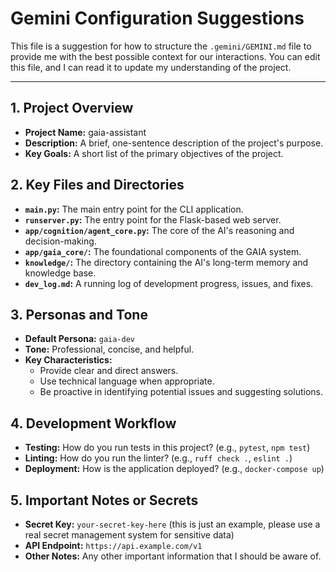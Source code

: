 # Gemini Configuration Suggestions

This file is a suggestion for how to structure the `.gemini/GEMINI.md` file to provide me with the best possible context for our interactions. You can edit this file, and I can read it to update my understanding of the project.

---

## 1. Project Overview

*   **Project Name:** gaia-assistant
*   **Description:** A brief, one-sentence description of the project's purpose.
*   **Key Goals:** A short list of the primary objectives of the project.

## 2. Key Files and Directories

*   **`main.py`:** The main entry point for the CLI application.
*   **`runserver.py`:** The entry point for the Flask-based web server.
*   **`app/cognition/agent_core.py`:** The core of the AI's reasoning and decision-making.
*   **`app/gaia_core/`:** The foundational components of the GAIA system.
*   **`knowledge/`:** The directory containing the AI's long-term memory and knowledge base.
*   **`dev_log.md`:** A running log of development progress, issues, and fixes.

## 3. Personas and Tone

*   **Default Persona:** `gaia-dev`
*   **Tone:** Professional, concise, and helpful.
*   **Key Characteristics:** 
    *   Provide clear and direct answers.
    *   Use technical language when appropriate.
    *   Be proactive in identifying potential issues and suggesting solutions.

## 4. Development Workflow

*   **Testing:** How do you run tests in this project? (e.g., `pytest`, `npm test`)
*   **Linting:** How do you run the linter? (e.g., `ruff check .`, `eslint .`)
*   **Deployment:** How is the application deployed? (e.g., `docker-compose up`)

## 5. Important Notes or Secrets

*   **Secret Key:** `your-secret-key-here` (this is just an example, please use a real secret management system for sensitive data)
*   **API Endpoint:** `https://api.example.com/v1`
*   **Other Notes:** Any other important information that I should be aware of.
